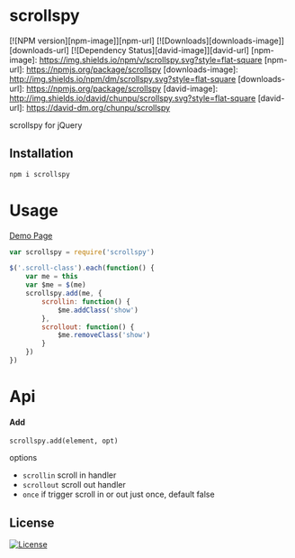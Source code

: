 scrollspy
===

[![NPM version][npm-image]][npm-url]
[![Downloads][downloads-image]][downloads-url]
[![Dependency Status][david-image]][david-url]
[npm-image]: https://img.shields.io/npm/v/scrollspy.svg?style=flat-square
[npm-url]: https://npmjs.org/package/scrollspy
[downloads-image]: http://img.shields.io/npm/dm/scrollspy.svg?style=flat-square
[downloads-url]: https://npmjs.org/package/scrollspy
[david-image]: http://img.shields.io/david/chunpu/scrollspy.svg?style=flat-square
[david-url]: https://david-dm.org/chunpu/scrollspy


scrollspy for jQuery

Installation
---

```sh
npm i scrollspy
```

Usage
===

[Demo Page](http://chunpu.github.io/scrollspy/example/)

```js
var scrollspy = require('scrollspy')

$('.scroll-class').each(function() {
	var me = this
	var $me = $(me)
	scrollspy.add(me, {
		scrollin: function() {
			$me.addClass('show')
		},
		scrollout: function() {
			$me.removeClass('show')
		}
	})
})
```

Api
===

#### Add

`scrollspy.add(element, opt)`

options

- `scrollin` scroll in handler
- `scrollout` scroll out handler
- `once` if trigger scroll in or out just once, default false

License
---

[![License][license-image]][license-url]

[license-image]: http://img.shields.io/npm/l/scrollspy.svg?style=flat-square
[license-url]: #
